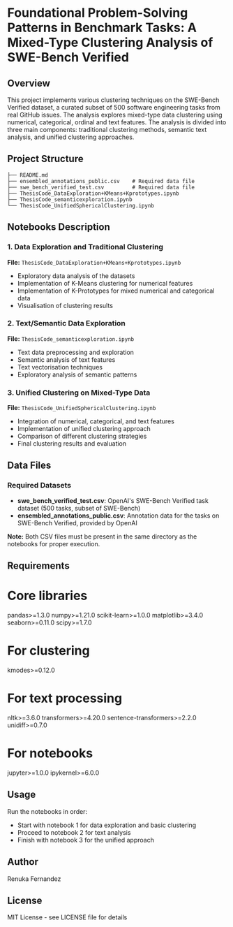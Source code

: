 # Foundational Problem-Solving Patterns in Benchmark Tasks: A Mixed-Type Clustering Analysis of SWE-Bench Verified

## Overview
This project implements various clustering techniques on the SWE-Bench Verified dataset, a curated subset of 500 software engineering tasks from real GitHub issues. The analysis explores mixed-type data clustering using numerical, categorical, ordinal and text features. The analysis is divided into three main components: traditional clustering methods, semantic text analysis, and unified clustering approaches.

## Project Structure
```
├── README.md
├── ensembled_annotations_public.csv    # Required data file
├── swe_bench_verified_test.csv         # Required data file
├── ThesisCode_DataExploration+KMeans+Kprototypes.ipynb
├── ThesisCode_semanticexploration.ipynb
└── ThesisCode_UnifiedSphericalClustering.ipynb
```

## Notebooks Description

### 1. Data Exploration and Traditional Clustering
**File:** `ThesisCode_DataExploration+KMeans+Kprototypes.ipynb`
- Exploratory data analysis of the datasets
- Implementation of K-Means clustering for numerical features
- Implementation of K-Prototypes for mixed numerical and categorical data
- Visualisation of clustering results

### 2. Text/Semantic Data Exploration
**File:** `ThesisCode_semanticexploration.ipynb`
- Text data preprocessing and exploration
- Semantic analysis of text features
- Text vectorisation techniques
- Exploratory analysis of semantic patterns

### 3. Unified Clustering on Mixed-Type Data
**File:** `ThesisCode_UnifiedSphericalClustering.ipynb`
- Integration of numerical, categorical, and text features
- Implementation of unified clustering approach
- Comparison of different clustering strategies
- Final clustering results and evaluation

## Data Files

### Required Datasets
- **swe_bench_verified_test.csv**: OpenAI's SWE-Bench Verified task dataset (500 tasks, subset of SWE-Bench)
- **ensembled_annotations_public.csv**: Annotation data for the tasks on SWE-Bench Verified, provided by OpenAI

**Note:** Both CSV files must be present in the same directory as the notebooks for proper execution.

## Requirements

# Core libraries
pandas>=1.3.0
numpy>=1.21.0
scikit-learn>=1.0.0
matplotlib>=3.4.0
seaborn>=0.11.0
scipy>=1.7.0

# For clustering
kmodes>=0.12.0

# For text processing
nltk>=3.6.0
transformers>=4.20.0
sentence-transformers>=2.2.0
unidiff>=0.7.0

# For notebooks
jupyter>=1.0.0
ipykernel>=6.0.0

## Usage
Run the notebooks in order:

- Start with notebook 1 for data exploration and basic clustering
- Proceed to notebook 2 for text analysis
- Finish with notebook 3 for the unified approach





## Author
Renuka Fernandez
## License
MIT License - see LICENSE file for details
